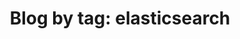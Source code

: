 ---
layout: blog_by_tag
title: 'Blog by tag: elasticsearch'
tag: elasticsearch
permalink: /tag/elasticsearch/
---